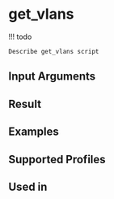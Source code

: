 

# get_vlans

<!-- prettier-ignore -->
!!! todo

    Describe get_vlans script

Input Arguments
---------------

Result
------

Examples
--------

Supported Profiles
------------------

Used in
-------
